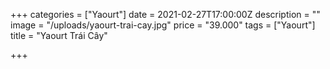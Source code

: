 +++
categories = ["Yaourt"]
date = 2021-02-27T17:00:00Z
description = ""
image = "/uploads/yaourt-trai-cay.jpg"
price = "39.000"
tags = ["Yaourt"]
title = "Yaourt Trái Cây"

+++
